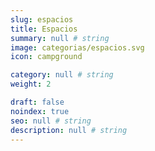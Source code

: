 ```yaml
---
slug: espacios
title: Espacios
summary: null # string
image: categorias/espacios.svg
icon: campground

category: null # string
weight: 2

draft: false
noindex: true
seo: null # string
description: null # string
---
```

